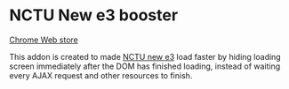 # NCTU New e3 booster

[Chrome Web store](https://chrome.google.com/webstore/detail/nctu-new-e3-加速器/aapnbbkffjpbomapmcjnnaailmfnmdpn)

This addon is created to made [NCTU new e3](https://e3new.nctu.edu.tw/my/) load faster by hiding loading screen immediately after the DOM has finished loading, instead of waiting every AJAX request and other resources to finish.
